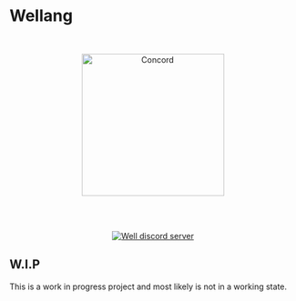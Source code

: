 # Wellang

<div align="center">
  <br />
  <p>
    <a href="https://github.com/cogmasters/concord.git"><img src="https://avatars.githubusercontent.com/u/102248284?s=400&u=3136606a100a8538df92d7158e7d2ca119c233b3&v=4" width="250" alt="Concord" /></a>
  </p>
  <br />
  <p>
    <br> <a href="https://discord.gg/3mdNFb8ZyE"><img src="https://img.shields.io/discord/928763123362578552?color=5865F2&logo=discord&logoColor=white" alt="Well discord server" /></a> </br>
  </p>
</div>

## W.I.P

This is a work in progress project and most likely is not in a working state.
